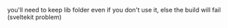 you'll need to keep lib folder even if you don't use it, else the build will fail (sveltekit problem)
